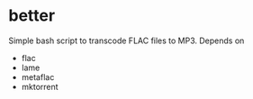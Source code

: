 # better

Simple bash script to transcode FLAC files to MP3. Depends on
* flac
* lame
* metaflac
* mktorrent
